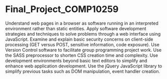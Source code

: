 # Final_Project_COMP10259

Understand web pages in a browser as software running in an interpreted environment rather than static entities.
Apply software development strategies and techniques to solve problems through a web interface using JavaScript.
Examine and explain basic security concerns on client-side processing (GET versus POST, sensitive information, code exposure).
Use Version Control software to facilitate group programming project work.
Use the SASS preprocessor to shorten CSS creation time and complexity.
Use development environments beyond basic text editors to simplify and enhance web application development.
Use the jQuery JavaScript library to simplify previous tasks such as DOM manipulation, event handler creation.

